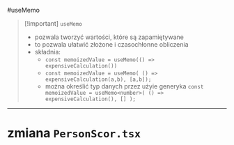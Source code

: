#useMemo 

>[!important] `useMemo`
>- pozwala tworzyć wartości, które są zapamiętywane
>- to pozwala ułatwić złożone i czasochłonne obliczenia
>- składnia:
>	- `const memoizedValue = useMemo(() => expensiveCalculation())`
>	- `const memoizedValue = useMemo( () => expensiveCalculation(a,b), [a,b]);`
>	- można określić typ danych przez użyie generyka `const memoizedValue = useMemo<number>( () => expensiveCalculation(), [] );`


-------
# zmiana `PersonScor.tsx`













